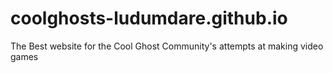 # coolghosts-ludumdare.github.io
The Best website for the Cool Ghost Community's attempts at making video games
